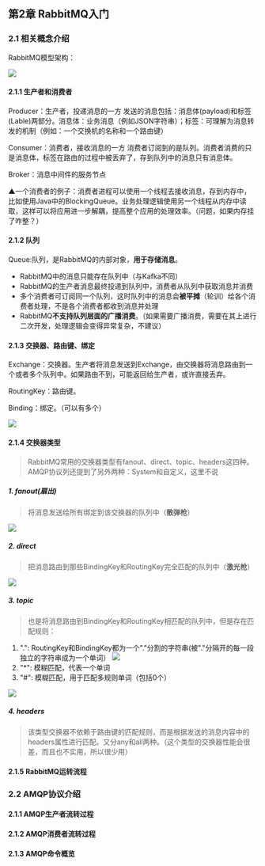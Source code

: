 ## 第2章 RabbitMQ入门

### 2.1 相关概念介绍

RabbitMQ模型架构：

![](https://ws1.sinaimg.cn/large/8747d788gy1fxcpoojs6hj21b60m4ti4.jpg)

#### 2.1.1 生产者和消费者

Producer：生产者，投递消息的一方
发送的消息包括：消息体(payload)和标签(Lable)两部分。消息体：业务消息（例如JSON字符串）；标签：可理解为消息转发的机制（例如：一个交换机的名称和一个路由键）

Consumer：消费者，接收消息的一方
消费者订阅到的是队列。消费者消费的只是消息体，标签在路由的过程中被丢弃了，存到队列中的消息只有消息体。

Broker：消息中间件的服务节点

▲一个消费者的例子：消费者进程可以使用一个线程去接收消息，存到内存中，比如使用Java中的BlockingQueue。业务处理逻辑使用另一个线程从内存中读取，这样可以将应用进一步解耦，提高整个应用的处理效率。（问题，如果内存挂了咋整？）

#### 2.1.2 队列

Queue:队列，是RabbitMQ的内部对象，**用于存储消息**。

* RabbitMQ中的消息只能存在队列中（与Kafka不同）
* RabbitMQ的生产者消息最终投递到队列中，消费者从队列中获取消息并消费
* 多个消费者可订阅同一个队列，这时队列中的消息会**被平摊**（轮训）给各个消费者处理，不是各个消费者都收到消息并处理
* RabbitMQ**不支持队列层面的广播消费**。（如果需要广播消费，需要在其上进行二次开发，处理逻辑会变得异常复杂，不建议）

#### 2.1.3 交换器、路由键、绑定

Exchange：交换器。生产者将消息发送到Exchange，由交换器将消息路由到一个或者多个队列中。如果路由不到，可能返回给生产者，或许直接丢弃。

RoutingKey：路由键。

Binding：绑定。（可以有多个）

![](https://ws1.sinaimg.cn/large/8747d788gy1fx96ii46bkj21ox0xx19e.jpg)

#### 2.1.4 交换器类型 

> RabbitMQ常用的交换器类型有fanout、direct、topic、headers这四种。AMQP协议列还提到了另外两种：System和自定义，这里不说

##### 1. fanout(扇出)

> 将消息发送给所有绑定到该交换器的队列中（**散弹枪**）

![](https://ws1.sinaimg.cn/large/8747d788gy1fxcou3wk91j218g0mojuk.jpg)

##### 2. direct

>  把消息路由到那些BindingKey和RoutingKey完全匹配的队列中（**激光枪**）

![](https://ws1.sinaimg.cn/large/8747d788gy1fxcpqv85vhj20y70crwh0.jpg)

##### 3. topic

> 也是将消息路由到BindingKey和RoutingKey相匹配的队列中，但是存在匹配规则：

1. ".": RoutingKey和BindingKey都为一个"."分割的字符串(被"."分隔开的每一段独立的字符串成为一个单词）
   ![](https://ws1.sinaimg.cn/large/8747d788gy1fxcpkjk611j20i1082q2z.jpg)
2. "*": 模糊匹配，代表一个单词
3. "#": 模糊匹配，用于匹配多规则单词（包括0个）

![](https://ws1.sinaimg.cn/large/8747d788gy1fxcpulo12fj20yh0bp0uy.jpg)

##### 4. headers

> 该类型交换器不依赖于路由键的匹配规则，而是根据发送的消息内容中的headers属性进行匹配。又分any和all两种。（这个类型的交换器性能会很差，而且也不实用，所以很少用）

#### 2.1.5 RabbitMQ运转流程

### 2.2 AMQP协议介绍

#### 2.1.1 AMQP生产者流转过程

#### 2.1.2 AMQP消费者流转过程

#### 2.1.3 AMQP命令概览